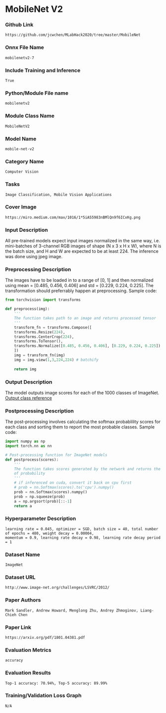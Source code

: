 # MobileNet V2

### Github Link
```https://github.com/jcwchen/MLabHack2020/tree/master/MobileNet```

### Onnx File Name
```mobilenetv2-7```

### Include Training and Inference
```True```

### Python/Module File name
```mobilenetv2```

### Module Class Name
```MobileNetV2```

### Model Name
```mobile-net-v2```

### Category Name
```Computer Vision```

### Tasks
```Image Classification, Mobile Vision Applications```

### Cover Image
```https://miro.medium.com/max/1016/1*5iA55983nBMlQn9f6ICxKg.png```

### Input Description
All pre-trained models expect input images normalized in the same way, i.e. mini-batches of 3-channel RGB images of shape (N x 3 x H x W), 
where N is the batch size, and H and W are expected to be at least 224. The inference was done using jpeg image.

### Preprocessing Description
The images have to be loaded in to a range of [0, 1] and then normalized using mean = [0.485, 0.456, 0.406] and std = [0.229, 0.224, 0.225]. 
The transformation should preferrably happen at preprocessing. Sample code:
```python
from torchvision import transforms

def preprocess(img):   
    '''
    The function takes path to an image and returns processed tensor
    '''
    transform_fn = transforms.Compose([
    transforms.Resize(224),
    transforms.CenterCrop(224),
    transforms.ToTensor(),
    transforms.Normalize([0.485, 0.456, 0.406], [0.229, 0.224, 0.225])
    ])
    img = transform_fn(img)
    img = img.view(1,3,224,224) # batchify
    
    return img
```

### Output Description
The model outputs image scores for each of the 1000 classes of ImageNet. 
[Output class reference](https://github.com/onnx/models/blob/master/vision/classification/synset.txt)

### Postprocessing Description
The post-processing involves calculating the softmax probablility scores for each class and sorting them to report the most probable classes.
Sample code:
```python
import numpy as np
import torch.nn as nn

# Post-processing function for ImageNet models
def postprocess(scores): 
    '''
    The function takes scores generated by the network and returns the class IDs in decreasing order
    of probability
    '''
    # if inferenced on cuda, convert it back on cpu first
    # prob = nn.Softmax(scores).to('cpu').numpy()
    prob = nn.Softmax(scores).numpy()
    prob = np.squeeze(prob)
    a = np.argsort(prob)[::-1]
    return a
```

### Hyperparameter Description
```
learning rate = 0.045, optimizer = SGD, batch size = 40, total number of epochs = 480, weight decay = 0.00004, 
momentum = 0.9, learning rate decay = 0.98, learning rate decay period = 1
```

### Dataset Name
```ImageNet```

### Dataset URL
```http://www.image-net.org/challenges/LSVRC/2012/```

### Paper Authors
```Mark Sandler, Andrew Howard, Menglong Zhu, Andrey Zhmoginov, Liang-Chieh Chen```

### Paper Link
```https://arxiv.org/pdf/1801.04381.pdf```

### Evaluation Metrics
```accuracy```

### Evaluation Results
```Top-1 accuracy: 70.94%, Top-5 accuracy: 89.99%```

### Training/Validation Loss Graph
```N/A```
